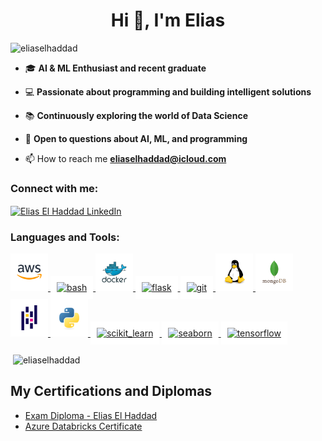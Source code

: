 <h1 align="center">Hi 👋, I'm Elias</h1>
<p align="left"> <img src="https://komarev.com/ghpvc/?username=eliaselhaddad&label=Profile%20views&color=0e75b6&style=flat" alt="eliaselhaddad" /> </p>

- 🎓 **AI & ML Enthusiast and recent graduate**

- 💻 **Passionate about programming and building intelligent solutions**

- 📚 **Continuously exploring the world of Data Science**

- 💬 **Open to questions about AI, ML, and programming**

- 📫 How to reach me **eliaselhaddad@icloud.com**

<h3 align="left">Connect with me:</h3>
<p align="left">
<a href="https://www.linkedin.com/in/elias-el-haddad-041738176" target="_blank">
  <img align="center" src="https://raw.githubusercontent.com/rahuldkjain/github-profile-readme-generator/master/src/images/icons/Social/linked-in-alt.svg" alt="Elias El Haddad LinkedIn" height="30" width="40" />
</a>
</p>

<h3 align="left">Languages and Tools:</h3>
<p align="left"> 
  <a href="https://aws.amazon.com" target="_blank" rel="noreferrer"> 
    <img src="https://raw.githubusercontent.com/devicons/devicon/master/icons/amazonwebservices/amazonwebservices-original-wordmark.svg" alt="aws" width="40" height="40" style="background-color:white; padding:10px;"/> 
  </a> 
  <a href="https://www.gnu.org/software/bash/" target="_blank" rel="noreferrer"> 
    <img src="https://www.vectorlogo.zone/logos/gnu_bash/gnu_bash-icon.svg" alt="bash" width="40" height="40" style="background-color:white; padding:10px;"/> 
  </a> 
  <a href="https://www.docker.com/" target="_blank" rel="noreferrer"> 
    <img src="https://raw.githubusercontent.com/devicons/devicon/master/icons/docker/docker-original-wordmark.svg" alt="docker" width="40" height="40" style="background-color:white; padding:10px;"/> 
  </a> 
  <a href="https://flask.palletsprojects.com/" target="_blank" rel="noreferrer"> 
    <img src="https://www.vectorlogo.zone/logos/pocoo_flask/pocoo_flask-icon.svg" alt="flask" width="40" height="40" style="background-color:white; padding:10px;"/> 
  </a> 
  <a href="https://git-scm.com/" target="_blank" rel="noreferrer"> 
    <img src="https://www.vectorlogo.zone/logos/git-scm/git-scm-icon.svg" alt="git" width="40" height="40" style="background-color:white; padding:10px;"/> 
  </a> 
  <a href="https://www.linux.org/" target="_blank" rel="noreferrer"> 
    <img src="https://raw.githubusercontent.com/devicons/devicon/master/icons/linux/linux-original.svg" alt="linux" width="40" height="40" style="background-color:white; padding:10px;"/> 
  </a> 
  <a href="https://www.mongodb.com/" target="_blank" rel="noreferrer"> 
    <img src="https://raw.githubusercontent.com/devicons/devicon/master/icons/mongodb/mongodb-original-wordmark.svg" alt="mongodb" width="40" height="40" style="background-color:white; padding:10px;"/> 
  </a> 
  <a href="https://pandas.pydata.org/" target="_blank" rel="noreferrer"> 
    <img src="https://raw.githubusercontent.com/devicons/devicon/2ae2a900d2f041da66e950e4d48052658d850630/icons/pandas/pandas-original.svg" alt="pandas" width="40" height="40" style="background-color:white; padding:10px;"/> 
  </a> 
  <a href="https://www.python.org" target="_blank" rel="noreferrer"> 
    <img src="https://raw.githubusercontent.com/devicons/devicon/master/icons/python/python-original.svg" alt="python" width="40" height="40" style="background-color:white; padding:10px;"/> 
  </a> 
  <a href="https://scikit-learn.org/" target="_blank" rel="noreferrer"> 
    <img src="https://upload.wikimedia.org/wikipedia/commons/0/05/Scikit_learn_logo_small.svg" alt="scikit_learn" width="40" height="40" style="background-color:white; padding:10px;"/> 
  </a> 
  <a href="https://seaborn.pydata.org/" target="_blank" rel="noreferrer"> 
    <img src="https://seaborn.pydata.org/_images/logo-mark-lightbg.svg" alt="seaborn" width="40" height="40" style="background-color:white; padding:10px;"/> 
  </a> 
  <a href="https://www.tensorflow.org" target="_blank" rel="noreferrer"> 
    <img src="https://www.vectorlogo.zone/logos/tensorflow/tensorflow-icon.svg" alt="tensorflow" width="40" height="40" style="background-color:white; padding:10px;"/> 
  </a> 
</p>

<p>&nbsp;<img align="center" src="https://github-readme-stats.vercel.app/api?username=eliaselhaddad&show_icons=true&locale=en" alt="eliaselhaddad" /></p>

## My Certifications and Diplomas

- [Exam Diploma - Elias El Haddad](examensbevis-elias-el-haddad-185071-4494.pdf)
- [Azure Databricks Certificate](Azure%20Databricks%20Certificate.pdf)
